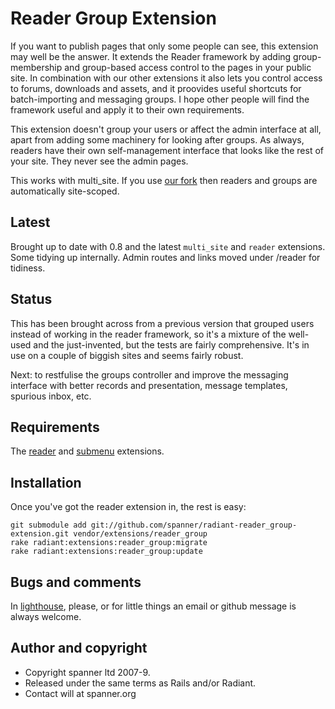 # Reader Group Extension

If you want to publish pages that only some people can see, this extension may well be the answer. It extends the Reader framework by adding group-membership and group-based access control to the pages in your public site. In combination with our other extensions it also lets you control access to forums, downloads and assets, and it proovides useful shortcuts for batch-importing and messaging groups. I hope other people will find the framework useful and apply it to their own requirements.

This extension doesn't group your users or affect the admin interface at all, apart from adding some machinery for looking after groups. As always, readers have their own self-management interface that looks like the rest of your site. They never see the admin pages.

This works with multi_site. If you use [our fork](https://github.com/spanner/radiant-paperclipped_multisite-extension/tree) then readers and groups are automatically site-scoped.

## Latest

Brought up to date with 0.8 and the latest `multi_site` and `reader` extensions. Some tidying up internally. Admin routes and links moved under /reader for tidiness.

## Status

This has been brought across from a previous version that grouped users instead of working in the reader framework, so it's a mixture of the well-used and the just-invented, but the tests are fairly comprehensive. It's in use on a couple of biggish sites and seems fairly robust.

Next: to restfulise the groups controller and improve the messaging interface with better records and presentation, message templates, spurious inbox, etc.

## Requirements

The [reader](https://github.com/spanner/radiant-reader-extension/tree) and [submenu](https://github.com/spanner/radiant-submenu-extension/tree) extensions.

## Installation

Once you've got the reader extension in, the rest is easy:

	git submodule add git://github.com/spanner/radiant-reader_group-extension.git vendor/extensions/reader_group
	rake radiant:extensions:reader_group:migrate
	rake radiant:extensions:reader_group:update

## Bugs and comments

In [lighthouse](http://spanner.lighthouseapp.com/projects/26912-radiant-extensions), please, or for little things an email or github message is always welcome.

## Author and copyright

* Copyright spanner ltd 2007-9.
* Released under the same terms as Rails and/or Radiant.
* Contact will at spanner.org

